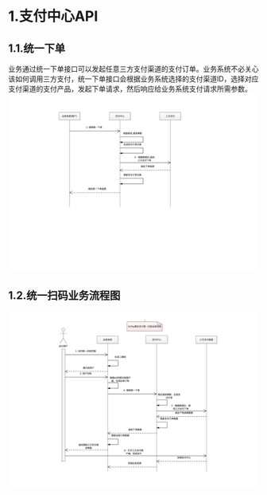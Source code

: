 # 1.支付中心API
## 1.1.统一下单
业务通过统一下单接口可以发起任意三方支付渠道的支付订单。业务系统不必关心该如何调用三方支付，统一下单接口会根据业务系统选择的支付渠道ID，选择对应支付渠道的支付产品，发起下单请求，然后响应给业务系统支付请求所需参数。
![](/static/image/attach_14dbae7b7477ca11.png)

## 1.2.统一扫码业务流程图
![](/static/image/attach_14dba7da25d2e87d.png)